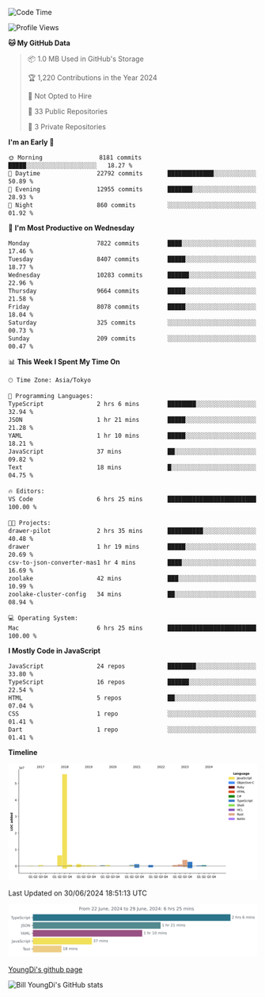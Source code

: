 <!--START_SECTION:waka-->
![Code Time](http://img.shields.io/badge/Code%20Time-776%20hrs%2051%20mins-blue)

![Profile Views](http://img.shields.io/badge/Profile%20Views-0-blue)

**🐱 My GitHub Data** 

> 📦 1.0 MB Used in GitHub's Storage 
 > 
> 🏆 1,220 Contributions in the Year 2024
 > 
> 🚫 Not Opted to Hire
 > 
> 📜 33 Public Repositories 
 > 
> 🔑 3 Private Repositories 
 > 
**I'm an Early 🐤** 

```text
🌞 Morning                8181 commits        █████░░░░░░░░░░░░░░░░░░░░   18.27 % 
🌆 Daytime                22792 commits       █████████████░░░░░░░░░░░░   50.89 % 
🌃 Evening                12955 commits       ███████░░░░░░░░░░░░░░░░░░   28.93 % 
🌙 Night                  860 commits         ░░░░░░░░░░░░░░░░░░░░░░░░░   01.92 % 
```
📅 **I'm Most Productive on Wednesday** 

```text
Monday                   7822 commits        ████░░░░░░░░░░░░░░░░░░░░░   17.46 % 
Tuesday                  8407 commits        █████░░░░░░░░░░░░░░░░░░░░   18.77 % 
Wednesday                10283 commits       ██████░░░░░░░░░░░░░░░░░░░   22.96 % 
Thursday                 9664 commits        █████░░░░░░░░░░░░░░░░░░░░   21.58 % 
Friday                   8078 commits        █████░░░░░░░░░░░░░░░░░░░░   18.04 % 
Saturday                 325 commits         ░░░░░░░░░░░░░░░░░░░░░░░░░   00.73 % 
Sunday                   209 commits         ░░░░░░░░░░░░░░░░░░░░░░░░░   00.47 % 
```


📊 **This Week I Spent My Time On** 

```text
🕑︎ Time Zone: Asia/Tokyo

💬 Programming Languages: 
TypeScript               2 hrs 6 mins        ████████░░░░░░░░░░░░░░░░░   32.94 % 
JSON                     1 hr 21 mins        █████░░░░░░░░░░░░░░░░░░░░   21.28 % 
YAML                     1 hr 10 mins        █████░░░░░░░░░░░░░░░░░░░░   18.21 % 
JavaScript               37 mins             ██░░░░░░░░░░░░░░░░░░░░░░░   09.82 % 
Text                     18 mins             █░░░░░░░░░░░░░░░░░░░░░░░░   04.75 % 

🔥 Editors: 
VS Code                  6 hrs 25 mins       █████████████████████████   100.00 % 

🐱‍💻 Projects: 
drawer-pilot             2 hrs 35 mins       ██████████░░░░░░░░░░░░░░░   40.48 % 
drawer                   1 hr 19 mins        █████░░░░░░░░░░░░░░░░░░░░   20.69 % 
csv-to-json-converter-mas1 hr 4 mins         ████░░░░░░░░░░░░░░░░░░░░░   16.69 % 
zoolake                  42 mins             ███░░░░░░░░░░░░░░░░░░░░░░   10.99 % 
zoolake-cluster-config   34 mins             ██░░░░░░░░░░░░░░░░░░░░░░░   08.94 % 

💻 Operating System: 
Mac                      6 hrs 25 mins       █████████████████████████   100.00 % 
```

**I Mostly Code in JavaScript** 

```text
JavaScript               24 repos            ████████░░░░░░░░░░░░░░░░░   33.80 % 
TypeScript               16 repos            ██████░░░░░░░░░░░░░░░░░░░   22.54 % 
HTML                     5 repos             ██░░░░░░░░░░░░░░░░░░░░░░░   07.04 % 
CSS                      1 repo              ░░░░░░░░░░░░░░░░░░░░░░░░░   01.41 % 
Dart                     1 repo              ░░░░░░░░░░░░░░░░░░░░░░░░░   01.41 % 
```



**Timeline**

![Lines of Code chart](https://raw.githubusercontent.com/Youngdi/Youngdi/master/assets/bar_graph.png)


 Last Updated on 30/06/2024 18:51:13 UTC
<!--END_SECTION:waka-->

![wakatime](./images/stat.svg)

[YoungDi's github page](https://youngdi.github.io)

![Bill YoungDi's GitHub stats](https://github-readme-stats.vercel.app/api?username=youngdi&count_private=true&show_icons=true)
